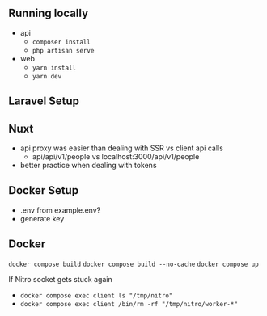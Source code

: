 ## Running locally

- api
  - `composer install`
  - `php artisan serve`
- web
  - `yarn install`
  - `yarn dev`

## Laravel Setup

## Nuxt

- api proxy was easier than dealing with SSR vs client api calls
  - api/api/v1/people vs localhost:3000/api/v1/people
- better practice when dealing with tokens

## Docker Setup

- .env from example.env?
- generate key

## Docker

`docker compose build`
`docker compose build --no-cache`
`docker compose up`

If Nitro socket gets stuck again

- `docker compose exec client ls "/tmp/nitro"`
- `docker compose exec client /bin/rm -rf "/tmp/nitro/worker-*"`
